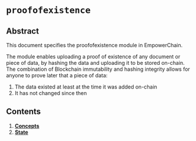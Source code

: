 # `proofofexistence`

## Abstract

This document specifies the proofofexistence module in EmpowerChain.

The module enables uploading a proof of existence of any document or piece of data, by hashing the data and uploading it to be stored on-chain.
The combination of Blockchain immutability and hashing integrity allows for anyone to prove later that a piece of data:
1. The data existed at least at the time it was added on-chain
2. It has not changed since then

## Contents

1. **[Concepts](01_concepts.md)**
2. **[State](02_state.md)**